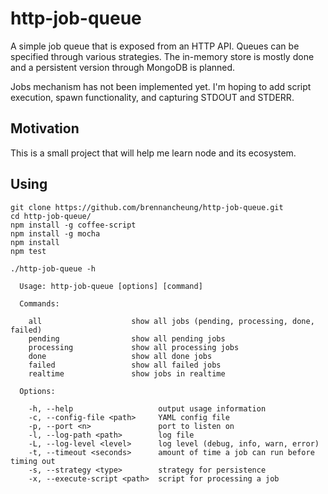 http-job-queue
=============

A simple job queue that is exposed from an HTTP API.
Queues can be specified through various strategies.
The in-memory store is mostly done and a persistent version through MongoDB is planned.

Jobs mechanism has not been implemented yet.
I'm hoping to add script execution, spawn functionality, and capturing STDOUT and STDERR.

Motivation
---
This is a small project that will help me learn node and its ecosystem.

Using
---

    git clone https://github.com/brennancheung/http-job-queue.git
    cd http-job-queue/
    npm install -g coffee-script
    npm install -g mocha
    npm install
    npm test

    ./http-job-queue -h

      Usage: http-job-queue [options] [command]

      Commands:

        all                    show all jobs (pending, processing, done, failed)
        pending                show all pending jobs
        processing             show all processing jobs
        done                   show all done jobs
        failed                 show all failed jobs
        realtime               show jobs in realtime

      Options:

        -h, --help                   output usage information
        -c, --config-file <path>     YAML config file
        -p, --port <n>               port to listen on
        -l, --log-path <path>        log file
        -L, --log-level <level>      log level (debug, info, warn, error)
        -t, --timeout <seconds>      amount of time a job can run before timing out
        -s, --strategy <type>        strategy for persistence
        -x, --execute-script <path>  script for processing a job
